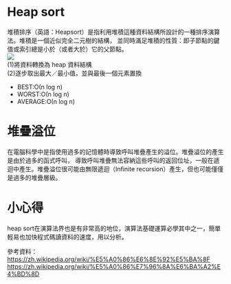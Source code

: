 # Heap sort
堆積排序（英語：Heapsort）是指利用堆積這種資料結構所設計的一種排序演算法。堆積是一個近似完全二元樹的結構，
並同時滿足堆積的性質：即子節點的鍵值或索引總是小於（或者大於）它的父節點。</br>
<img src='https://github.com/yen880405/yenlin/blob/master/image/heap-sort-illustration-in-hindi.jpg'></br>
(1)將資料轉換為 heap 資料結構</br>
(2)逐步取出最大／最小值，並與最後一個元素置換
* BEST:Ο(n log n)
* WORST:Ο(n log n)
* AVERAGE:Ο(n log n)

# 堆疊溢位
在電腦科學中是指使用過多的記憶體時導致呼叫堆疊產生的溢位。堆疊溢位的產生是由於過多的函式呼叫，
導致呼叫堆疊無法容納這些呼叫的返回位址，一般在遞迴中產生。堆疊溢位很可能由無限遞迴（Infinite recursion）產生，但也可能僅僅是過多的堆疊層級。

# 小心得
heap sort在演算法界也是有非常高的地位，演算法基礎運算必學其中之一，簡單輕易也加快程式碼讀資料的速度，用以分析。


參考資料：https://zh.wikipedia.org/wiki/%E5%A0%86%E6%8E%92%E5%BA%8F
https://zh.wikipedia.org/wiki/%E5%A0%86%E7%96%8A%E6%BA%A2%E4%BD%8D
